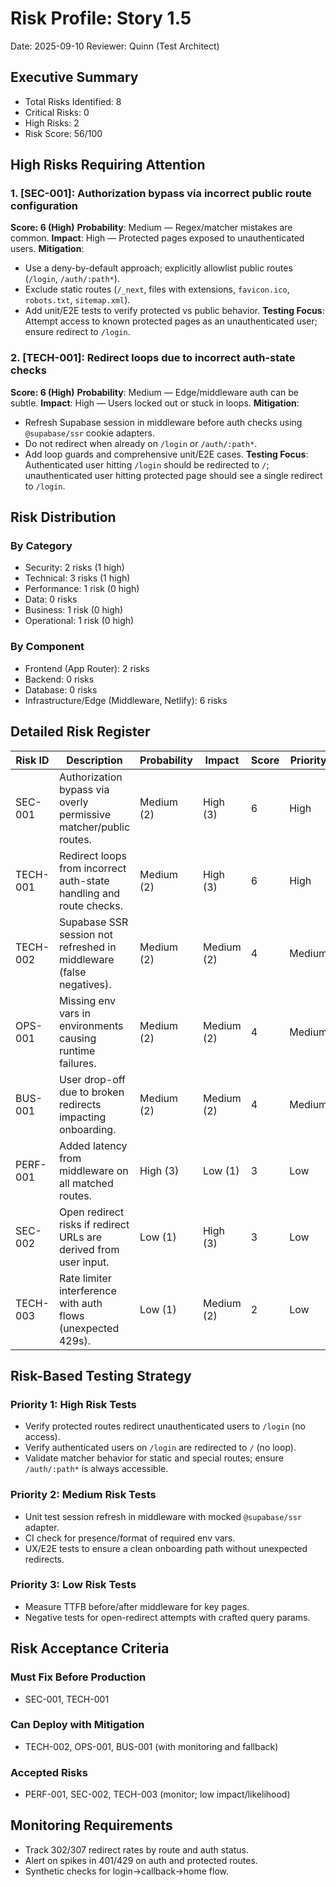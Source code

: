 # Risk Profile: Story 1.5

Date: 2025-09-10
Reviewer: Quinn (Test Architect)

## Executive Summary

- Total Risks Identified: 8
- Critical Risks: 0
- High Risks: 2
- Risk Score: 56/100

## High Risks Requiring Attention

### 1. [SEC-001]: Authorization bypass via incorrect public route configuration
**Score: 6 (High)**
**Probability**: Medium — Regex/matcher mistakes are common.
**Impact**: High — Protected pages exposed to unauthenticated users.
**Mitigation**:
- Use a deny-by-default approach; explicitly allowlist public routes (`/login`, `/auth/:path*`).
- Exclude static routes (`/_next`, files with extensions, `favicon.ico`, `robots.txt`, `sitemap.xml`).
- Add unit/E2E tests to verify protected vs public behavior.
**Testing Focus**: Attempt access to known protected pages as an unauthenticated user; ensure redirect to `/login`.

### 2. [TECH-001]: Redirect loops due to incorrect auth-state checks
**Score: 6 (High)**
**Probability**: Medium — Edge/middleware auth can be subtle.
**Impact**: High — Users locked out or stuck in loops.
**Mitigation**:
- Refresh Supabase session in middleware before auth checks using `@supabase/ssr` cookie adapters.
- Do not redirect when already on `/login` or `/auth/:path*`.
- Add loop guards and comprehensive unit/E2E cases.
**Testing Focus**: Authenticated user hitting `/login` should be redirected to `/`; unauthenticated user hitting protected page should see a single redirect to `/login`.

## Risk Distribution

### By Category
- Security: 2 risks (1 high)
- Technical: 3 risks (1 high)
- Performance: 1 risk (0 high)
- Data: 0 risks
- Business: 1 risk (0 high)
- Operational: 1 risk (0 high)

### By Component
- Frontend (App Router): 2 risks
- Backend: 0 risks
- Database: 0 risks
- Infrastructure/Edge (Middleware, Netlify): 6 risks

## Detailed Risk Register

| Risk ID  | Description                                                                 | Probability | Impact     | Score | Priority | Mitigation Actions |
| -------- | --------------------------------------------------------------------------- | ----------- | ---------- | ----- | -------- | ------------------ |
| SEC-001  | Authorization bypass via overly permissive matcher/public routes.           | Medium (2)  | High (3)   | 6     | High     | Explicit allowlist for public routes; exclude static paths; unit/E2E tests. |
| TECH-001 | Redirect loops from incorrect auth-state handling and route checks.         | Medium (2)  | High (3)   | 6     | High     | Refresh session before checks; avoid redirects on `/login` and `/auth/:path*`; loop guards. |
| TECH-002 | Supabase SSR session not refreshed in middleware (false negatives).         | Medium (2)  | Medium (2) | 4     | Medium   | Implement `createServerClient` with proper cookie adapters and pass `NextResponse` to persist cookies. |
| OPS-001  | Missing env vars in environments causing runtime failures.                  | Medium (2)  | Medium (2) | 4     | Medium   | Validate `NEXT_PUBLIC_SUPABASE_URL` and `NEXT_PUBLIC_SUPABASE_ANON_KEY` in CI and deploy pipelines. |
| BUS-001  | User drop-off due to broken redirects impacting onboarding.                 | Medium (2)  | Medium (2) | 4     | Medium   | Thorough pre-release testing; feature flags; graceful fallback messaging. |
| PERF-001 | Added latency from middleware on all matched routes.                        | High (3)    | Low (1)    | 3     | Low      | Keep logic minimal; narrow matcher; monitor TTFB. |
| SEC-002  | Open redirect risks if redirect URLs are derived from user input.           | Low (1)     | High (3)   | 3     | Low      | Always build redirects with `new URL('/path', request.url)`; reject external targets. |
| TECH-003 | Rate limiter interference with auth flows (unexpected 429s).                | Low (1)     | Medium (2) | 2     | Low      | Scope limiter to `/api/auth/:path*`; add tests to ensure callback unaffected. |

## Risk-Based Testing Strategy

### Priority 1: High Risk Tests
- Verify protected routes redirect unauthenticated users to `/login` (no access).
- Verify authenticated users on `/login` are redirected to `/` (no loop).
- Validate matcher behavior for static and special routes; ensure `/auth/:path*` is always accessible.

### Priority 2: Medium Risk Tests
- Unit test session refresh in middleware with mocked `@supabase/ssr` adapter.
- CI check for presence/format of required env vars.
- UX/E2E tests to ensure a clean onboarding path without unexpected redirects.

### Priority 3: Low Risk Tests
- Measure TTFB before/after middleware for key pages.
- Negative tests for open-redirect attempts with crafted query params.

## Risk Acceptance Criteria

### Must Fix Before Production
- SEC-001, TECH-001

### Can Deploy with Mitigation
- TECH-002, OPS-001, BUS-001 (with monitoring and fallback)

### Accepted Risks
- PERF-001, SEC-002, TECH-003 (monitor; low impact/likelihood)

## Monitoring Requirements

- Track 302/307 redirect rates by route and auth status.
- Alert on spikes in 401/429 on auth and protected routes.
- Synthetic checks for login→callback→home flow.

